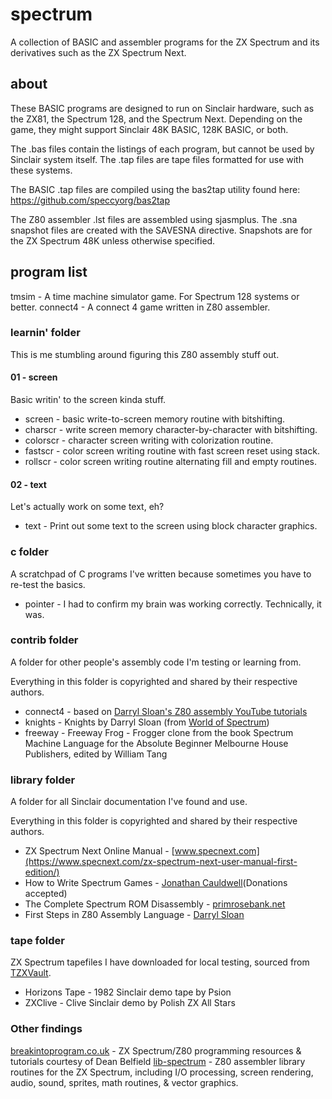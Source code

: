 # spectrum

A collection of BASIC and assembler programs for the ZX Spectrum and
its derivatives such as the ZX Spectrum Next.

## about

These BASIC programs are designed to run on Sinclair hardware, such as
the ZX81, the Spectrum 128, and the Spectrum Next. Depending on the
game, they might support Sinclair 48K BASIC, 128K BASIC, or both.

The .bas files contain the listings of each program, but cannot be
used by Sinclair system itself. The .tap files are tape files formatted
for use with these systems.

The BASIC .tap files are compiled using the bas2tap utility found here:
https://github.com/speccyorg/bas2tap

The Z80 assembler .lst files are assembled using sjasmplus. The .sna
snapshot files are created with the SAVESNA directive. Snapshots are for
the ZX Spectrum 48K unless otherwise specified.

## program list

tmsim - A time machine simulator game. For Spectrum 128 systems or better.
connect4 - A connect 4 game written in Z80 assembler.

### learnin' folder

This is me stumbling around figuring this Z80 assembly stuff out.

#### 01 - screen

Basic writin' to the screen kinda stuff.

- screen   - basic write-to-screen memory routine with bitshifting.
- charscr  - write screen memory character-by-character with bitshifting.
- colorscr - character screen writing with colorization routine.
- fastscr  - color screen writing routine with fast screen reset using stack.
- rollscr  - color screen writing routine alternating fill and empty routines.

#### 02 - text

Let's actually work on some text, eh?

- text - Print out some text to the screen using block character graphics.

### c folder

A scratchpad of C programs I've written because sometimes you have to re-test the basics.

- pointer - I had to confirm my brain was working correctly. Technically, it was.

### contrib folder

A folder for other people's assembly code I'm testing or learning from.

Everything in this folder is copyrighted and shared by their respective authors.

- connect4 - based on [Darryl Sloan's Z80 assembly YouTube tutorials](https://www.youtube.com/watch?v=1gHlMpO8gqw&list=PLsoYifahFi520wLrXiSIHv4HJbxPnZVxh)
- knights  - Knights by Darryl Sloan (from [World of Spectrum](https://worldofspectrum.net/item/0032308/))
- freeway  - Freeway Frog - Frogger clone from the book
           Spectrum Machine Language for the Absolute Beginner
           Melbourne House Publishers, edited by William Tang

### library folder

A folder for all Sinclair documentation I've found and use.

Everything in this folder is copyrighted and shared by their respective authors.

- ZX Spectrum Next Online Manual - [www.specnext.com](https://www.specnext.com/zx-spectrum-next-user-manual-first-edition/)
- How to Write Spectrum Games - [Jonathan Cauldwell](https://jonathan-cauldwell.itch.io/how-to-write-spectrum-games)(Donations accepted)
- The Complete Spectrum ROM Disassembly - [primrosebank.net](http://primrosebank.net/computers/zxspectrum/zxspectrum.htm)
- First Steps in Z80 Assembly Language - [Darryl Sloan](http://ped.7gods.org/z80.pdf)

### tape folder

ZX Spectrum tapefiles I have downloaded for local testing, sourced from [TZXVault](https://tzxvault.org).

- Horizons Tape - 1982 Sinclair demo tape by Psion
- ZXClive - Clive Sinclair demo by Polish ZX All Stars

### Other findings

[breakintoprogram.co.uk](http://www.breakintoprogram.co.uk/) - ZX Spectrum/Z80 programming resources & tutorials courtesy of Dean Belfield
[lib-spectrum](https://github.com/breakintoprogram/lib-spectrum) - Z80 assembler library routines for the ZX Spectrum, including I/O processing, screen rendering, audio, sound, sprites, math routines, & vector graphics.
